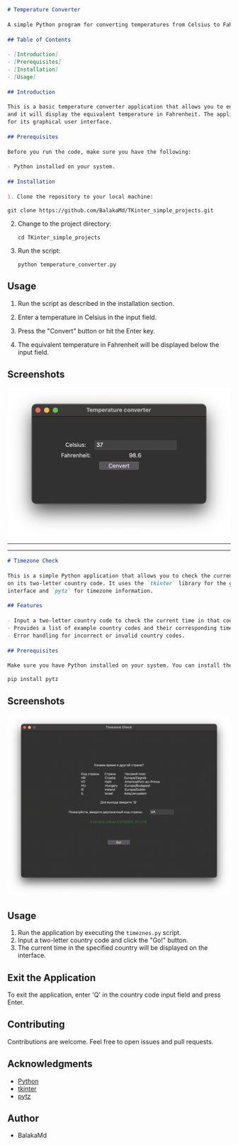 ```markdown
# Temperature Converter

A simple Python program for converting temperatures from Celsius to Fahrenheit using a Tkinter graphical user interface.

## Table of Contents

- [Introduction]
- [Prerequisites]
- [Installation]
- [Usage]

## Introduction

This is a basic temperature converter application that allows you to enter a temperature in Celsius,
and it will display the equivalent temperature in Fahrenheit. The application uses the Tkinter library
for its graphical user interface.

## Prerequisites

Before you run the code, make sure you have the following:

- Python installed on your system.

## Installation

1. Clone the repository to your local machine:
```
   ``` shell
   git clone https://github.com/BalakaMd/TKinter_simple_projects.git
   ```

2. Change to the project directory:

   ```shell
   cd TKinter_simple_projects
   ```

3. Run the script:

   ```shell
   python temperature_converter.py
   ```
## Usage

1. Run the script as described in the installation section.

2. Enter a temperature in Celsius in the input field.

3. Press the "Convert" button or hit the Enter key.

4. The equivalent temperature in Fahrenheit will be displayed below the input field.
   
## Screenshots

![Screenshot 1](/screenshots/temperature_converter.png)
__________________________________________________________________________________________________________________________________________________________________________________________
__________________________________________________________________________________________________________________________________________________________________________________________

```markdown
# Timezone Check

This is a simple Python application that allows you to check the current time in a different country based
on its two-letter country code. It uses the `tkinter` library for the graphical user
interface and `pytz` for timezone information.

## Features

- Input a two-letter country code to check the current time in that country.
- Provides a list of example country codes and their corresponding timezones.
- Error handling for incorrect or invalid country codes.

## Prerequisites

Make sure you have Python installed on your system. You can install the required libraries using pip:
```

```bash
pip install pytz
```

## Screenshots

![Screenshot 1](/screenshots/timeznes.png)

## Usage

1. Run the application by executing the `timeznes.py` script.
2. Input a two-letter country code and click the "Go!" button.
3. The current time in the specified country will be displayed on the interface.


## Exit the Application

To exit the application, enter 'Q' in the country code input field and press Enter.


## Contributing

Contributions are welcome. Feel free to open issues and pull requests.

## Acknowledgments

- [Python](https://www.python.org/)
- [tkinter](https://docs.python.org/3/library/tkinter.html)
- [pytz](http://pythonhosted.org/pytz/)

## Author

- BalakaMd
